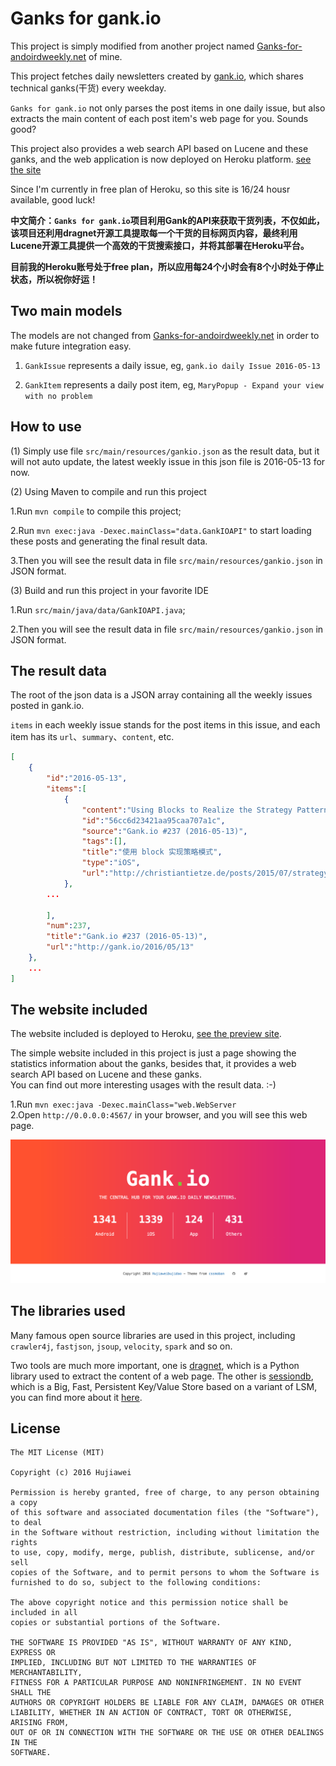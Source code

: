 
# Ganks for gank.io

This project is simply modified from another project named [Ganks-for-andoirdweekly.net](https://github.com/hujiaweibujidao/Ganks-for-andoirdweekly.net) of mine.

This project fetches daily newsletters created by [gank.io](http://gank.io/), which shares technical ganks(干货) every weekday.

`Ganks for gank.io` not only parses the post items in one daily issue, but also extracts the main content of each post item's web page for you. Sounds good?

This project also provides a web search API based on Lucene and these ganks, and the web application is now deployed on Heroku platform. [see the site](http://ganks-for-gankio.herokuapp.com/)   

Since I'm currently in free plan of Heroku, so this site is 16/24 housr available, good luck! 

**中文简介：`Ganks for gank.io`项目利用Gank的API来获取干货列表，不仅如此，该项目还利用dragnet开源工具提取每一个干货的目标网页内容，最终利用Lucene开源工具提供一个高效的干货搜索接口，并将其部署在Heroku平台。**

**目前我的Heroku账号处于free plan，所以应用每24个小时会有8个小时处于停止状态，所以祝你好运！**

## Two main models

The models are not changed from [Ganks-for-andoirdweekly.net](https://github.com/hujiaweibujidao/Ganks-for-andoirdweekly.net) in order to make future integration easy.

1. `GankIssue` represents a daily issue, eg, `gank.io daily Issue 2016-05-13`

2. `GankItem` represents a daily post item, eg, `MaryPopup - Expand your view with no problem`

## How to use

(1) Simply use file `src/main/resources/gankio.json` as the result data, but it will not auto update, the latest weekly issue in this json file is 2016-05-13 for now.

(2) Using Maven to compile and run this project

1.Run `mvn compile` to compile this project;  

2.Run `mvn exec:java -Dexec.mainClass="data.GankIOAPI"` to start loading these posts and generating the final result data.

3.Then you will see the result data in file `src/main/resources/gankio.json` in JSON format.

(3) Build and run this project in your favorite IDE

1.Run `src/main/java/data/GankIOAPI.java`;  

2.Then you will see the result data in file `src/main/resources/gankio.json` in JSON format.

## The result data

The root of the json data is a JSON array containing all the weekly issues posted in gank.io.

`items` in each weekly issue stands for the post items in this issue, and each item has its `url`、`summary`、`content`, etc.

```json
[
	{
		"id":"2016-05-13",
		"items":[
			{
				"content":"Using Blocks to Realize the Strategy Pattern Jul 10th, 2015 There’s this saying that the Strategy pattern can be realized in Swift using blocks. Without blocks, a Strategy object implements usually one required method of an interface (or protocol) to encapsulate a variation of behavior. This behavior can be switched at runtime. It’s like a\u00A0plug-in. Well, blocks can do the same. They can become attributes of an object and be switched out. They also capture context if necessary, which may sometimes be a bonus. The only drawback is that blocks can’t encapsulate state of their own except the captured\u00A0context. Here’s a real-world example from a recent project. It’s a work break timer. It deals with two types of timers, realized via dispatch queues: one for work, and one for breaks. The break timer should restart when it’s prolonged, the work timer should continue to tick if it’s started, or start itself if it wasn’t\u00A0already. Here’s a Strategy-based version of the difference in prolongation\u00A0behavior: protocol TimerProlongationStrategy { func prolong ( timer : TimerType ) } struct StartOnceTimerProlongationStrategy : TimerProlongationStrategy { func prolong ( timer : TimerType ) { if timer . isActive { return } timer . start () } } struct ResetTimerProlongationStrategy : TimerProlongationStrategy { func prolong ( timer : TimerType ) { if timer . isActive { timer . prolong () return } timer . stop () timer . start () } } That’s very verbose, but it’s straightforward to\u00A0use: class TimerCoordinator { var workTimer : Timer ! var breakTimer : Timer ! init ( workDuration : Minutes , breakDuration : Minutes ) { self . workTimer = Timer ( duration : workDuration . seconds , scheduler : self , prolongationStrategy : StartOnceTimerProlongationStrategy (), block : finishWork ) self . breakTimer = Timer ( duration : breakDuration . seconds , scheduler : self , prolongationStrategy : ResetTimerProlongationStrategy (), block : finishBreak ) } } Instead of setting up two Timer types, I can use one type and delegate variation to the prolongationStrategy \u00A0attribute. With blocks put in place of Strategy objects, it would look like\u00A0this: class TimerCoordinator { var workTimer : Timer ! var breakTimer : Timer ! init ( workDuration : Minutes , breakDuration : Minutes ) { self . workTimer = Timer ( duration : workDuration . seconds , scheduler : self , prolongationStrategy : { timer in if timer . isActive { return } timer . start () }, block : finishWork ) self . breakTimer = Timer ( duration : breakDuration . seconds , scheduler : self , prolongationStrategy : { timer in if timer . isActive { timer . prolong () return } timer . stop () timer . start () }, block : finishBreak ) } } That does read even worse than the version\u00A0before! But notice that I’ve referenced finishWork and finishBreak respectively as the last argument of the initializer. Instead of a () -> Void block, I pass in the reference to a method of\u00A0 TimerCoordinator . Strategies don’t have to be realized as in-line blocks or objects. They can be realized as methods or free functions,\u00A0too. Using functions (because methods don’t make much sense for this use case), the full code will look like\u00A0this: func startOnceTimerProlongationStrategy ( timer : Timer ) { if timer . isActive { return } timer . start () } func resetTimerProlongationStrategy ( timer : Timer ) { if timer . isActive { timer . prolong () return } timer . stop () timer . start () } class TimerCoordinator { var workTimer : Timer ! var breakTimer : Timer ! init ( workDuration : Minutes , breakDuration : Minutes ) { self . workTimer = Timer ( duration : workDuration . seconds , scheduler : self , prolongationStrategy : startOnceTimerProlongationStrategy , block : finishWork ) self . breakTimer = Timer ( duration : breakDuration . seconds , scheduler : self , prolongationStrategy : resetTimerProlongationStrategy , block : finishBreak ) } } This gets around inline blocks which are hard to read and doesn’t introduce unnecessary\u00A0objects. Blocks are nice as they are, but functions as first-class citizens of Swift are even nicer because handles to them can be passed instead of\u00A0blocks. Using functions for this will work only if you don’t need to have stateful Strategy instances. In my case, the Strategy objects were simple wrappers around real functions, so it worked\u00A0nicely.",
				"id":"56cc6d23421aa95caa707a1c",
				"source":"Gank.io #237 (2016-05-13)",
				"tags":[],
				"title":"使用 block 实现策略模式",
				"type":"iOS",
				"url":"http://christiantietze.de/posts/2015/07/strategy-blocks/"
			},
        ...
        
		],
		"num":237,
		"title":"Gank.io #237 (2016-05-13)",
		"url":"http://gank.io/2016/05/13"
	},
    ...
]
```

## The website included 

The website included is deployed to Heroku, [see the preview site](http://ganks-for-gankio.herokuapp.com/).

The simple website included in this project is just a page showing the statistics information about the ganks, besides that, it provides a web search API based on Lucene and these ganks.      
You can find out more interesting usages with the result data. :-)

1.Run `mvn exec:java -Dexec.mainClass="web.WebServer`   
2.Open `http://0.0.0.0:4567/` in your browser, and you will see this web page.

![image](gankio.png)

## The libraries used

Many famous open source libraries are used in this project, including `crawler4j`,  `fastjson`, `jsoup`, `velocity`, `spark` and so on.

Two tools are much more important, one is [dragnet](https://github.com/seomoz/dragnet), which is a Python library used to extract the content of a web page. The other is [sessiondb](https://github.com/ctriposs/sessdb), which is a Big, Fast, Persistent Key/Value Store based on a variant of LSM, you can find more about it [here](http://ctriposs.github.io/sessdb/).

## License

```
The MIT License (MIT)

Copyright (c) 2016 Hujiawei

Permission is hereby granted, free of charge, to any person obtaining a copy
of this software and associated documentation files (the "Software"), to deal
in the Software without restriction, including without limitation the rights
to use, copy, modify, merge, publish, distribute, sublicense, and/or sell
copies of the Software, and to permit persons to whom the Software is
furnished to do so, subject to the following conditions:

The above copyright notice and this permission notice shall be included in all
copies or substantial portions of the Software.

THE SOFTWARE IS PROVIDED "AS IS", WITHOUT WARRANTY OF ANY KIND, EXPRESS OR
IMPLIED, INCLUDING BUT NOT LIMITED TO THE WARRANTIES OF MERCHANTABILITY,
FITNESS FOR A PARTICULAR PURPOSE AND NONINFRINGEMENT. IN NO EVENT SHALL THE
AUTHORS OR COPYRIGHT HOLDERS BE LIABLE FOR ANY CLAIM, DAMAGES OR OTHER
LIABILITY, WHETHER IN AN ACTION OF CONTRACT, TORT OR OTHERWISE, ARISING FROM,
OUT OF OR IN CONNECTION WITH THE SOFTWARE OR THE USE OR OTHER DEALINGS IN THE
SOFTWARE.
```
